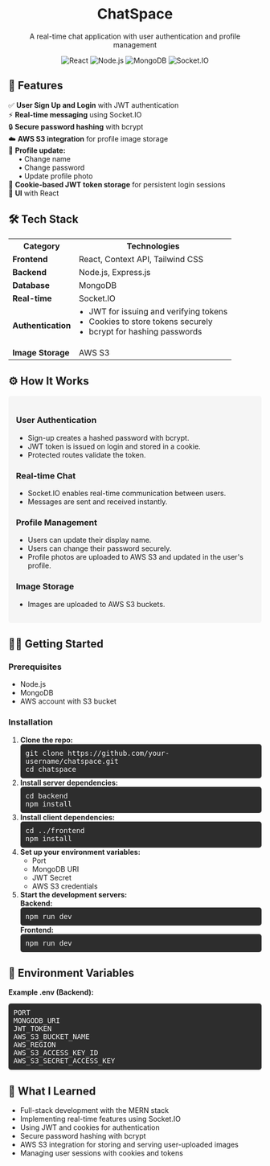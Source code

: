 <h1 align="center">ChatSpace</h1>
<p align="center">A real-time chat application with user authentication and profile management</p>

<div align="center">
  <img src="https://img.shields.io/badge/react-%2320232a.svg?style=for-the-badge&logo=react&logoColor=%2361DAFB" alt="React">
  <img src="https://img.shields.io/badge/node.js-6DA55F?style=for-the-badge&logo=node.js&logoColor=white" alt="Node.js">
  <img src="https://img.shields.io/badge/MongoDB-%234ea94b.svg?style=for-the-badge&logo=mongodb&logoColor=white" alt="MongoDB">
  <img src="https://img.shields.io/badge/Socket.io-black?style=for-the-badge&logo=socket.io&badgeColor=010101" alt="Socket.IO">
</div>

<h2>🚀 Features</h2>
<ul style="list-style-type: none; padding-left: 0;">
  <li>✅ <strong>User Sign Up and Login</strong> with JWT authentication</li>
  <li>⚡ <strong>Real-time messaging</strong> using Socket.IO</li>
  <li>🔒 <strong>Secure password hashing</strong> with bcrypt</li>
  <li>☁️ <strong>AWS S3 integration</strong> for profile image storage</li>
  <li>🔄 <strong>Profile update:</strong>
    <ul style="list-style-type: none; padding-left: 20px;">
      <li>• Change name</li>
      <li>• Change password</li>
      <li>• Update profile photo</li>
    </ul>
  </li>
  <li>🍪 <strong>Cookie-based JWT token storage</strong> for persistent login sessions</li>
  <li>📱 <strong>UI</strong> with React</li>
</ul>

<h2>🛠️ Tech Stack</h2>
<table>
  <tr>
    <th>Category</th>
    <th>Technologies</th>
  </tr>
  <tr>
    <td><strong>Frontend</strong></td>
    <td>React, Context API, Tailwind CSS </td>
  </tr>
  <tr>
    <td><strong>Backend</strong></td>
    <td>Node.js, Express.js</td>
  </tr>
  <tr>
    <td><strong>Database</strong></td>
    <td>MongoDB</td>
  </tr>
  <tr>
    <td><strong>Real-time</strong></td>
    <td>Socket.IO</td>
  </tr>
  <tr>
    <td><strong>Authentication</strong></td>
    <td>
      <ul style="margin-top: 0; padding-left: 20px;">
        <li>JWT for issuing and verifying tokens</li>
        <li>Cookies to store tokens securely</li>
        <li>bcrypt for hashing passwords</li>
      </ul>
    </td>
  </tr>
  <tr>
    <td><strong>Image Storage</strong></td>
    <td>AWS S3</td>
  </tr>
</table>

<h2>⚙️ How It Works</h2>
<div style="background-color: #f5f5f5; padding: 15px; border-radius: 5px;">
  <h3>User Authentication</h3>
  <ul>
    <li>Sign-up creates a hashed password with bcrypt.</li>
    <li>JWT token is issued on login and stored in a cookie.</li>
    <li>Protected routes validate the token.</li>
  </ul>

  <h3>Real-time Chat</h3>
  <ul>
    <li>Socket.IO enables real-time communication between users.</li>
    <li>Messages are sent and received instantly.</li>
  </ul>

  <h3>Profile Management</h3>
  <ul>
    <li>Users can update their display name.</li>
    <li>Users can change their password securely.</li>
    <li>Profile photos are uploaded to AWS S3 and updated in the user's profile.</li>
  </ul>

  <h3>Image Storage</h3>
  <ul>
    <li>Images are uploaded to AWS S3 buckets.</li>
  </ul>
</div>

<!-- <h2>📸 Screenshots</h2>
 <p>(Add your own screenshots here)</p> -->

<h2>🧑‍💻 Getting Started</h2>
<h3>Prerequisites</h3>
<ul>
  <li>Node.js</li>
  <li>MongoDB</li>
  <li>AWS account with S3 bucket</li>
</ul>

<h3>Installation</h3>
<ol>
  <li>
    <strong>Clone the repo:</strong>
    <div style="background-color: #2d2d2d; color: #f5f5f5; padding: 10px; border-radius: 5px; font-family: monospace;">
      git clone https://github.com/your-username/chatspace.git<br>
      cd chatspace
    </div>
  </li>
  <li>
    <strong>Install server dependencies:</strong>
    <div style="background-color: #2d2d2d; color: #f5f5f5; padding: 10px; border-radius: 5px; font-family: monospace;">
      cd backend<br>
      npm install
    </div>
  </li>
  <li>
    <strong>Install client dependencies:</strong>
    <div style="background-color: #2d2d2d; color: #f5f5f5; padding: 10px; border-radius: 5px; font-family: monospace;">
      cd ../frontend<br>
      npm install
    </div>
  </li>
  <li>
    <strong>Set up your environment variables:</strong>
    <ul>
      <li>Port</li>
      <li>MongoDB URI</li>
      <li>JWT Secret</li>
      <li>AWS S3 credentials</li>
    </ul>
  </li>
  <li>
    <strong>Start the development servers:</strong><br>
    <strong>Backend:</strong>
    <div style="background-color: #2d2d2d; color: #f5f5f5; padding: 10px; border-radius: 5px; font-family: monospace;">
      npm run dev
    </div>
    <strong>Frontend:</strong>
    <div style="background-color: #2d2d2d; color: #f5f5f5; padding: 10px; border-radius: 5px; font-family: monospace;">
      npm run dev
    </div>
  </li>
</ol>

<h2>🔐 Environment Variables</h2>
<p><strong>Example .env (Backend):</strong></p>
<div style="background-color: #2d2d2d; color: #f5f5f5; padding: 10px; border-radius: 5px; font-family: monospace;">
  PORT<br/>
  MONGODB_URI<br/>
  JWT_TOKEN<br/>
  AWS_S3_BUCKET_NAME<br/>
  AWS_REGION<br/>
  AWS_S3_ACCESS_KEY_ID<br/>
  AWS_S3_SECRET_ACCESS_KEY
</div>

<h2>🙌 What I Learned</h2>
<ul>
  <li>Full-stack development with the MERN stack</li>
  <li>Implementing real-time features using Socket.IO</li>
  <li>Using JWT and cookies for authentication</li>
  <li>Secure password hashing with bcrypt</li>
  <li>AWS S3 integration for storing and serving user-uploaded images</li>
  <li>Managing user sessions with cookies and tokens</li>
</ul>

<!-- <h2>✨ Acknowledgments</h2>
<ul>
  <li>Socket.IO Docs</li>
  <li>AWS S3 Docs</li>
  <li>MERN Stack Guides</li>
</ul> -->
